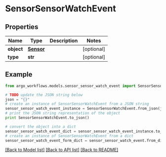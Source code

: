 # SensorSensorWatchEvent


## Properties

Name | Type | Description | Notes
------------ | ------------- | ------------- | -------------
**object** | [**Sensor**](Sensor.md) |  | [optional] 
**type** | **str** |  | [optional] 

## Example

```python
from argo_workflows.models.sensor_sensor_watch_event import SensorSensorWatchEvent

# TODO update the JSON string below
json = "{}"
# create an instance of SensorSensorWatchEvent from a JSON string
sensor_sensor_watch_event_instance = SensorSensorWatchEvent.from_json(json)
# print the JSON string representation of the object
print SensorSensorWatchEvent.to_json()

# convert the object into a dict
sensor_sensor_watch_event_dict = sensor_sensor_watch_event_instance.to_dict()
# create an instance of SensorSensorWatchEvent from a dict
sensor_sensor_watch_event_form_dict = sensor_sensor_watch_event.from_dict(sensor_sensor_watch_event_dict)
```
[[Back to Model list]](../README.md#documentation-for-models) [[Back to API list]](../README.md#documentation-for-api-endpoints) [[Back to README]](../README.md)


